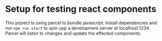 # Setup for testing react components

This prjoect is using parcel to bundle javascript. 
Install dependencies and run `npm run start` to spin upp a development server at localhost:1234.
Parcel will listen to changes and update the effected components.